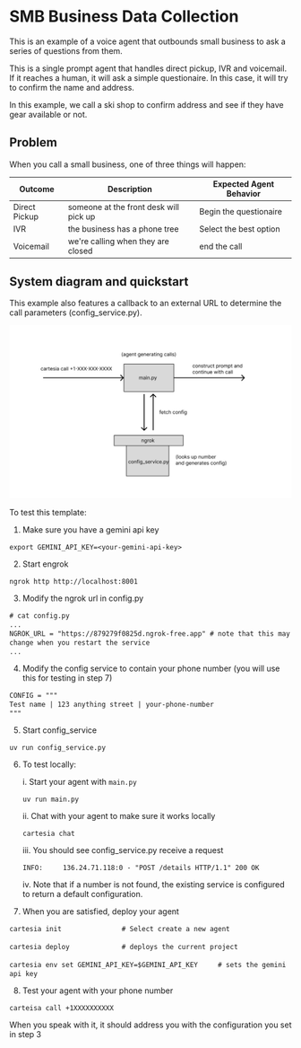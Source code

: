 # SMB Business Data Collection

This is an example of a voice agent that outbounds small business to ask a series of questions from them.

This is a single prompt agent that handles direct pickup, IVR and voicemail. If it reaches a human, it will ask a simple questionaire. In this case, it will try to confirm the name and address.

In this example, we call a ski shop to confirm address and see if they have gear available or not.

## Problem

When you call a small business, one of three things will happen:

| Outcome       | Description                            | Expected Agent Behavior |
| ------------- | -------------------------------------- | ----------------------  |
| Direct Pickup | someone at the front desk will pick up | Begin the questionaire  |
| IVR           | the business has a phone tree          | Select the best option  |
| Voicemail     | we're calling when they are closed     | end the call            |


## System diagram and quickstart

This example also features a callback to an external URL to determine the call parameters (config_service.py).

![System diagram](smb_outbound_system_diagram.jpeg)

To test this template:

1. Make sure you have a gemini api key
```
export GEMINI_API_KEY=<your-gemini-api-key>
```

2. Start engrok

```
ngrok http http://localhost:8001
```

3. Modify the ngrok url in config.py

```
# cat config.py
...
NGROK_URL = "https://879279f0825d.ngrok-free.app" # note that this may change when you restart the service
...
```

4. Modify the config service to contain your phone number (you will use this for testing in step 7)

```
CONFIG = """
Test name | 123 anything street | your-phone-number
"""
```

5. Start config_service

```
uv run config_service.py
```

6. To test locally:

    i. Start your agent with `main.py`
    ```
    uv run main.py
    ```

    ii. Chat with your agent to make sure it works locally
    ```
    cartesia chat
    ```

    iii. You should see config_service.py receive a request

    ```
    INFO:     136.24.71.118:0 - "POST /details HTTP/1.1" 200 OK
    ```

    iv. Note that if a number is not found, the existing service is configured to return a default configuration.

7. When you are satisfied, deploy your agent

```
cartesia init               # Select create a new agent

cartesia deploy             # deploys the current project

cartesia env set GEMINI_API_KEY=$GEMINI_API_KEY     # sets the gemini api key
```

8. Test your agent with your phone number
```
carteisa call +1XXXXXXXXXX
```

When you speak with it, it should address you with the configuration you set in step 3

